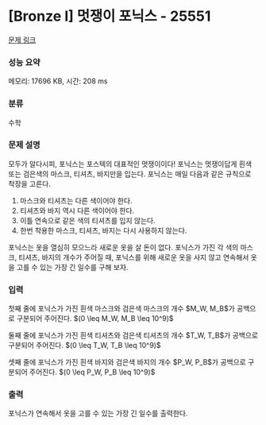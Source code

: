 # [Bronze I] 멋쟁이 포닉스 - 25551 

[문제 링크](https://www.acmicpc.net/problem/25551) 

### 성능 요약

메모리: 17696 KB, 시간: 208 ms

### 분류

수학

### 문제 설명

<p>모두가 알다시피, 포닉스는 포스텍의 대표적인 멋쟁이이다! 포닉스는 멋쟁이답게 흰색 또는 검은색의 마스크, 티셔츠, 바지만을 입는다. 포닉스는 매일 다음과 같은 규칙으로 착장을 고른다.</p>

<ol>
	<li>마스크와 티셔츠는 다른 색이어야 한다.</li>
	<li>티셔츠와 바지 역시 다른 색이어야 한다.</li>
	<li>이틀 연속으로 같은 색의 티셔츠를 입지 않는다.</li>
	<li>한번 착용한 마스크, 티셔츠, 바지는 다시 사용하지 않는다.</li>
</ol>

<p>포닉스는 옷을 열심히 모으느라 새로운 옷을 살 돈이 없다. 포닉스가 가진 각 색의 마스크, 티셔츠, 바지의 개수가 주어질 때, 포닉스를 위해 새로운 옷을 사지 않고 연속해서 옷을 고를 수 있는 가장 긴 일수를 구해 보자.</p>

### 입력 

 <p>첫째 줄에 포닉스가 가진 흰색 마스크와 검은색 마스크의 개수 $M_W, M_B$가 공백으로 구분되어 주어진다. $(0 \leq M_W, M_B \leq 10^9)$</p>

<p>둘째 줄에 포닉스가 가진 흰색 티셔츠와 검은색 티셔츠의 개수 $T_W, T_B$가 공백으로 구분되어 주어진다. $(0 \leq T_W, T_B \leq 10^9)$</p>

<p>셋째 줄에 포닉스가 가진 흰색 바지와 검은색 바지의 개수 $P_W, P_B$가 공백으로 구분되어 주어진다. $(0 \leq P_W, P_B \leq 10^9)$</p>

### 출력 

 <p>포닉스가 연속해서 옷을 고를 수 있는 가장 긴 일수를 출력한다.</p>

